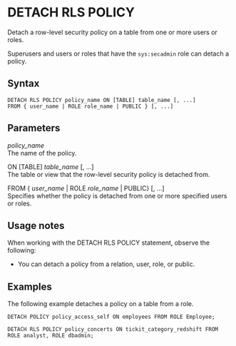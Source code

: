 # DETACH RLS POLICY<a name="r_DETACH_RLS_POLICY"></a>

Detach a row\-level security policy on a table from one or more users or roles\.

Superusers and users or roles that have the `sys:secadmin` role can detach a policy\.

## Syntax<a name="r_DETACH_RLS_POLICY-synopsis"></a>

```
DETACH RLS POLICY policy_name ON [TABLE] table_name [, ...]
FROM { user_name | ROLE role_name | PUBLIC } [, ...]
```

## Parameters<a name="r_DETACH_RLS_POLICY-parameters"></a>

 *policy\_name*   
The name of the policy\.

ON \[TABLE\] *table\_name* \[, \.\.\.\]  
The table or view that the row\-level security policy is detached from\.

FROM \{ *user\_name* \| ROLE *role\_name* \| PUBLIC\} \[, \.\.\.\]  
Specifies whether the policy is detached from one or more specified users or roles\. 

## Usage notes<a name="r_DETACH_RLS_POLICY-usage"></a>

When working with the DETACH RLS POLICY statement, observe the following:
+ You can detach a policy from a relation, user, role, or public\.

## Examples<a name="r_DETACH_RLS_POLICY-examples"></a>

The following example detaches a policy on a table from a role\.

```
DETACH POLICY policy_access_self ON employees FROM ROLE Employee;
```

```
DETACH RLS POLICY policy_concerts ON tickit_category_redshift FROM ROLE analyst, ROLE dbadmin;
```